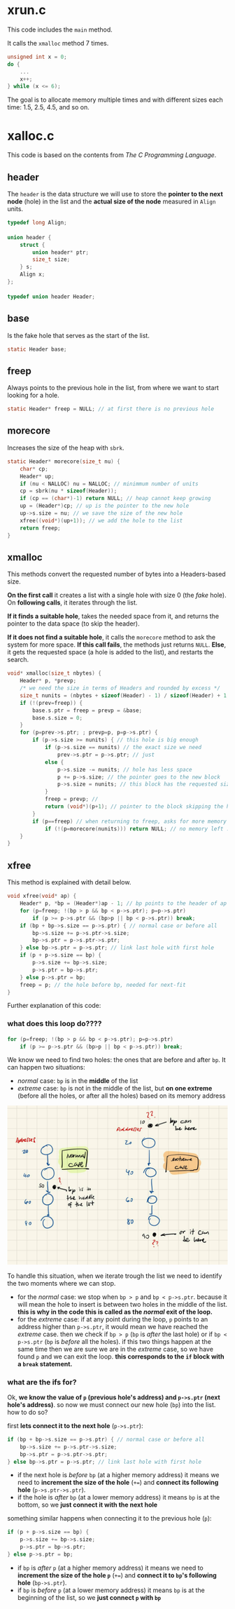 # xrun.c
This code includes the `main` method.

It calls the `xmalloc` method 7 times.

```c
unsigned int x = 0;
do {
	...
	x++;
} while (x <= 6);
```

The goal is to allocate memory multiple times and with different sizes each time: $1.5$, $2.5$, $4.5$, and so on.
# xalloc.c
This code is based on the contents from *The C Programming Language*.
## header
The `header` is the data structure we will use to store the **pointer to the next node** (hole) in the list and the **actual size of the node** measured in `Align` units.

```c
typedef long Align;

union header {
	struct {
		union header* ptr;
		size_t size;
	} s;
	Align x;
};

typedef union header Header;
```
## base
Is the fake hole that serves as the start of the list.

```c
static Header base;
```
## freep
Always points to the previous hole in the list, from where we want to start looking for a hole.

```c
static Header* freep = NULL; // at first there is no previous hole
```
## morecore
Increases the size of the heap with `sbrk`.

```c
static Header* morecore(size_t nu) {
	char* cp;
	Header* up;
	if (nu < NALLOC) nu = NALLOC; // minimmum number of units
	cp = sbrk(nu * sizeof(Header));
	if (cp == (char*)-1) return NULL; // heap cannot keep growing
	up = (Header*)cp; // up is the pointer to the new hole
	up->s.size = nu; // we save the size of the new hole
	xfree((void*)(up+1)); // we add the hole to the list
	return freep;
}
```
## xmalloc
This methods convert the requested number of bytes into a Headers-based size.

**On the first call** it creates a list with a single hole with size $0$ (the *fake* hole). On **following calls**, it iterates through the list.

**If it finds a suitable hole**, takes the needed space from it, and returns the pointer to the data space (to skip the header).

**If it does not find a suitable hole**, it calls the `morecore` method to ask the system for more space. **If this call fails**, the methods just returns `NULL`. **Else**, it gets the requested space (a hole is added to the list), and restarts the search.

```c
void* xmalloc(size_t nbytes) {
	Header* p, *prevp;
	/* we need the size in terms of Headers and rounded by excess */
	size_t nunits = (nbytes + sizeof(Header) - 1) / sizeof(Header) + 1;
	if (!(prev=freep)) {
		base.s.ptr = freep = prevp = &base;
		base.s.size = 0;
	}
	for (p=prev->s.ptr; ; prevp=p, p=p->s.ptr) {
		if (p->s.size >= nunits) { // this hole is big enough
			if (p->s.size == nunits) // the exact size we need
				prev->s.ptr = p->s.ptr; // just 
			else {
				p->s.size -= nunits; // hole has less space
				p += p->s.size; // the pointer goes to the new block
				p->s.size = nunits; // this block has the requested size
			}
			freep = prevp; // 
			return (void*)(p+1); // pointer to the block skipping the header
		}
		if (p==freep) // when returning to freep, asks for more memory
			if (!(p=morecore(nunits))) return NULL; // no memory left :(
	}
}
```
## xfree
This method is explained with detail below.

```c
void xfree(void* ap) {
	Header* p, *bp = (Header*)ap - 1; // bp points to the header of ap
	for (p=freep; !(bp > p && bp < p->s.ptr); p=p->s.ptr)
		if (p >= p->s.ptr && (bp>p || bp < p->s.ptr)) break;
	if (bp + bp->s.size == p->s.ptr) { // normal case or before all
		bp->s.size += p->s.ptr->s.size;
		bp->s.ptr = p->s.ptr->s.ptr;
	} else bp->s.ptr = p->s.ptr; // link last hole with first hole
	if (p + p->s.size == bp) {
		p->s.size += bp->s.size;
		p->s.ptr = bp->s.ptr;
	} else p->s.ptr = bp;
	freep = p; // the hole before bp, needed for next-fit
}
```

Further explanation of this code:
### what does this loop do????

```c
for (p=freep; !(bp > p && bp < p->s.ptr); p=p->s.ptr)
	if (p >= p->s.ptr && (bp>p || bp < p->s.ptr)) break;
```

We know we need to find two holes: the ones that are before and after `bp`. It can happen two situations:
- *normal* case: `bp` is in the **middle** of the list
- *extreme* case: `bp` is not in the middle of the list, but **on one extreme** (before all the holes, or after all the holes) based on its memory address

![img](assets/img.png)

To handle this situation, when we iterate trough the list we need to identify the two moments where we can stop.

- for the *normal* case: we stop when `bp > p` and `bp < p->s.ptr`. because it will mean the hole to insert is between two holes in the middle of the list. **this is why in the code this is called as the *normal* exit of the loop.**
- for the *extreme* case: if at any point during the loop, `p` points to an address higher than `p->s.ptr`, it would mean we have reached the *extreme* case. then we check if `bp > p` (`bp` is *after* the last hole) or if `bp < p->s.ptr` (`bp` is *before* all the holes). if this two things happen at the same time then we are sure we are in the *extreme* case, so we have found `p` and we can exit the loop. **this corresponds to the `if` block with a `break` statement.**

### what are the ifs for?
Ok, **we know the value of `p` (previous hole's address) and `p->s.ptr` (next hole's address)**. so now we must connect our new hole (`bp`) into the list. how to do so?

first **lets connect it to the next hole** (`p->s.ptr`):

```c
if (bp + bp->s.size == p->s.ptr) { // normal case or before all
	bp->s.size += p->s.ptr->s.size;
	bp->s.ptr = p->s.ptr->s.ptr;
} else bp->s.ptr = p->s.ptr; // link last hole with first hole
```

- if the next hole is *before* `bp` (at a higher memory address) it means we need to **increment the size of the hole** (`+=`) and **connect its following hole** (`p->s.ptr->s.ptr`).
- if the hole is *after* `bp` (at a lower memory address) it means `bp` is at the bottom, so we **just connect it with the next hole**

something similar happens when connecting it to the previous hole (`p`):

```c
if (p + p->s.size == bp) {
	p->s.size += bp->s.size;
	p->s.ptr = bp->s.ptr;
} else p->s.ptr = bp;
```

- if `bp` is *after* `p` (at a higher memory address) it means we need to **increment the size of the hole `p`** (`+=`) and **connect it to `bp`'s following hole** (`bp->s.ptr`).
- if `bp` is *before* `p` (at a lower memory address) it means `bp` is at the beginning of the list, so we **just connect `p` with `bp`**

